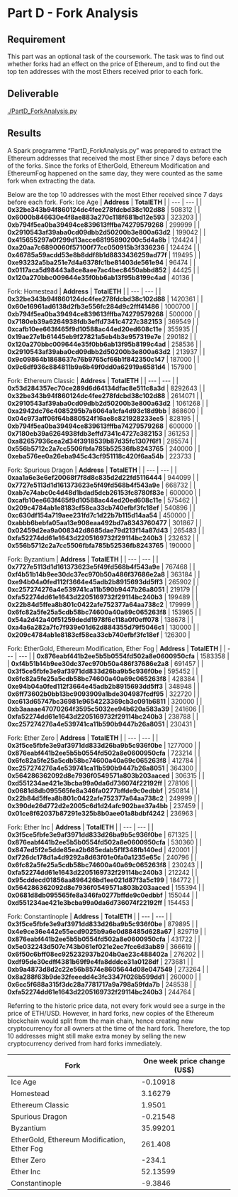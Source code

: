 # Part D - Fork Analysis
## Requirement
This part was an optional task of the coursework. The task was to find out whether forks had an effect on the price of Ethereum, and to find out the top ten addresses with the most Ethers received prior to each fork.

## Deliverable
[./PartD_ForkAnalysis.py](PartD_ForkAnalysis.py)

## Results
A Spark programme “PartD_ForkAnalysis.py” was prepared to extract the Ethereum addresses that received the most Ether since 7 days before each of the forks. Since the forks of EtherGold, Ethereum Modification and EthereumFog happened on the same day, they were counted as the same fork when extracting the data.

Below are the top 10 addresses with the most Ether received since 7 days before each fork.
Fork: Ice Age
| **Address** | **TotalETH** |
| --- | --- |
| **0x32be343b94f860124dc4fee278fdcbd38c102d88** | 508312 |
| **0x6000b846630e4f8ae883a270c118f681bd12e593** | 323203 |
| **0xb794f5ea0ba39494ce839613fffba74279579268** | 299999 |
| **0x2910543af39aba0cd09dbb2d50200b3e800a63d2** | 199042 |
| **0x415655297a0f299d13acce68195890200c5d4a8b** | 124424 |
| **0xa20aa7c6890060f57100f77cc050915b3f336236** | 124424 |
| **0x46785a59acdd53e8b8ddf8b1d8833436259ad77f** | 119495 |
| **0xe93232a5ba251e7d4a6378fc1be81403de561e94** | 96474 |
| **0x0117aca5d98443a8ce8aee7ac4bec8450abbd852** | 44425 |
| **0x120a270bbc009644e35f0bb6ab13f95b8199c4ad** | 40136 |

Fork: Homestead
| **Address** | **TotalETH** |
| --- | --- |
| **0x32be343b94f860124dc4fee278fdcbd38c102d88** | 1420361 |
| **0x60e16961ad6138d2fb3e556fc284d9c2fff41486** | 1000700 |
| **0xb794f5ea0ba39494ce839613fffba74279579268** | 500000 |
| **0x7180eb39a6264938fdb3effd7341c4727c382153** | 369549 |
| **0xcafb10ee663f465f9d10588ac44ed20ed608c11e** | 355935 |
| **0x19ae27e1b61445eb9f27821a5eb4b3e957319e7e** | 290182 |
| **0x120a270bbc009644e35f0bb6ab13f95b8199c4ad** | 258536 |
| **0x2910543af39aba0cd09dbb2d50200b3e800a63d2** | 213937 |
| **0x9c09864b1868637e76b9765cf66b1f842350c147** | 187000 |
| **0x9c6df936c884811b9a6b49f0dd0a62919a6581d4** | 157900 |

Fork: Ethereum Classic
| **Address** | **TotalETH** |
| --- | --- |
| **0x53d284357ec70ce289d6d64134dfac8e511c8a3d** | 8292643 |
| **0x32be343b94f860124dc4fee278fdcbd38c102d88** | 2614071 |
| **0x2910543af39aba0cd09dbb2d50200b3e800a63d2** | 1061268 |
| **0xa2942dc76c4085295b7a6064a1cfa4d93c18d9bb** | 868600 |
| **0x04c973aff06f64b880524f16ae8c821928233ee5** | 828195 |
| **0xb794f5ea0ba39494ce839613fffba74279579268** | 600000 |
| **0x7180eb39a6264938fdb3effd7341c4727c382153** | 361253 |
| **0xa82657936cea2d34f3918539b87d35fc1307f6f1** | 285574 |
| **0x556b5712c2a7cc5506fbfa785b52536fb8243765** | 240000 |
| **0xeba576ee0a26eba945c43cf951118c420f6aa54b** | 223733 |

Fork: Spurious Dragon
| **Address** | **TotalETH** |
| --- | --- |
| **0xaa1a6e3e6ef20068f7f8d8c835d2d22fd5116444** | 944099 |
| **0x7727e5113d1d161373623e5f49fd568b4f543a9e** | 668732 |
| **0xab7c74abc0c4d48d1bdad5dcb26153fc8780f83e** | 600000 |
| **0xcafb10ee663f465f9d10588ac44ed20ed608c11e** | 575462 |
| **0x209c4784ab1e8183cf58ca33cb740efbf3fc18ef** | 540896 |
| **0xc630df154a719aee231fd7c1d22b7b115d14aa54** | 450000 |
| **0xabbb6bebfa05aa13e908eaa492bd7a8343760477** | 301867 |
| **0x02459d2ea9a008342d8685dae79d213f14a87d43** | 265483 |
| **0xfa52274dd61e1643d2205169732f29114bc240b3** | 232632 |
| **0x556b5712c2a7cc5506fbfa785b52536fb8243765** | 190000 |

Fork: Byzantium
| **Address** | **TotalETH** |
| --- | --- |
| **0x7727e5113d1d161373623e5f49fd568b4f543a9e** | 767468 |
| **0xf4b51b14b9ee30dc37ec970b50a486f37686e2a8** | 363184 |
| **0xe94b04a0fed112f3664e45adb2b8915693dd5ff3** | 265902 |
| **0xc257274276a4e539741ca11b590b9447b26a8051** | 219179 |
| **0xfa52274dd61e1643d2205169732f29114bc240b3** | 199489 |
| **0x22b84d5ffea8b801c0422afe752377a64aa738c2** | 179999 |
| **0x6fc82a5fe25a5cdb58bc74600a40a69c065263f8** | 153965 |
| **0x54a2d42a40f51259dedd1978f6c118a0f0eff078** | 138678 |
| **0xa4a6a282a7fc7f939e01d62d884355d79f5046c1** | 130000 |
| **0x209c4784ab1e8183cf58ca33cb740efbf3fc18ef** | 126300 |

Fork: EtherGold, Ethereum Modification, Ether Fog
| **Address** | **TotalETH** |
| --- | --- |
| **0x876eabf441b2ee5b5b0554fd502a8e0600950cfa** | 1583358 |
| **0xf4b51b14b9ee30dc37ec970b50a486f37686e2a8** | 691457 |
| **0x3f5ce5fbfe3e9af3971dd833d26ba9b5c936f0be** | 595452 |
| **0x6fc82a5fe25a5cdb58bc74600a40a69c065263f8** | 428384 |
| **0xe94b04a0fed112f3664e45adb2b8915693dd5ff3** | 348948 |
| **0x6ff73602b0bb13bc9093909a1bde304987fcdf95** | 322720 |
| **0xc613d65747bc36981e9654223369cb3c091b6811** | 320000 |
| **0xb3aaaae47070264f3595c5032ee94b620a583a39** | 241606 |
| **0xfa52274dd61e1643d2205169732f29114bc240b3** | 238788 |
| **0xc257274276a4e539741ca11b590b9447b26a8051** | 230431 |

Fork: Ether Zero
| **Address** | **TotalETH** |
| --- | --- |
| **0x3f5ce5fbfe3e9af3971dd833d26ba9b5c936f0be** | 1277000 |
| **0x876eabf441b2ee5b5b0554fd502a8e0600950cfa** | 723214 |
| **0x6fc82a5fe25a5cdb58bc74600a40a69c065263f8** | 412784 |
| **0xc257274276a4e539741ca11b590b9447b26a8051** | 364300 |
| **0x564286362092d8e7936f0549571a803b203aaced** | 306315 |
| **0xd551234ae421e3bcba99a0da6d736074f22192ff** | 278106 |
| **0x0681d8db095565fe8a346fa0277bffde9c0edbbf** | 250814 |
| **0x22b84d5ffea8b801c0422afe752377a64aa738c2** | 249999 |
| **0x390de26d772d2e2005c6d1d24afc902bae37a4bb** | 237459 |
| **0x01ce8f62037b87291e325b8b0aee01a8bdbf4242** | 236963 |

Fork: Ether Inc
| **Address** | **TotalETH** |
| --- | --- |
| **0x3f5ce5fbfe3e9af3971dd833d26ba9b5c936f0be** | 671325 |
| **0x876eabf441b2ee5b5b0554fd502a8e0600950cfa** | 530360 |
| **0x847ed5f2e5dde85ea2b685edab5f1f348fb140ed** | 420001 |
| **0xf726dc178d1a4d9292a8d63f01e0fa0a1235e65c** | 240796 |
| **0x6fc82a5fe25a5cdb58bc74600a40a69c065263f8** | 230243 |
| **0xfa52274dd61e1643d2205169732f29114bc240b3** | 212242 |
| **0x95cddecd01856aa896426bd1ee021d87f3a5c199** | 184772 |
| **0x564286362092d8e7936f0549571a803b203aaced** | 155394 |
| **0x0681d8db095565fe8a346fa0277bffde9c0edbbf** | 155044 |
| **0xd551234ae421e3bcba99a0da6d736074f22192ff** | 154453 |

Fork: Constantinople
| **Address** | **TotalETH** |
| --- | --- |
| **0x3f5ce5fbfe3e9af3971dd833d26ba9b5c936f0be** | 879895 |
| **0x4e9ce36e442e55ecd9025b9a6e0d88485d628a67** | 829719 |
| **0x876eabf441b2ee5b5b0554fd502a8e0600950cfa** | 431722 |
| **0x5e032243d507c743b061ef021e2ec7fcc6d3ab89** | 366619 |
| **0x6f50c6bff08ec925232937b204b0ae23c488402a** | 276202 |
| **0xdf95de30cdff4381b69f9e4fa8dddce31a0128df** | 273681 |
| **0xb9a4873d8d2c22e56b8574e8605644d08e047549** | 273264 |
| **0x8a288f63b9de32feeedd4c3fc3347f026b599dd1** | 260000 |
| **0x6cc5f688a315f3dc28a7781717a9a798a59fda7b** | 248538 |
| **0xfa52274dd61e1643d2205169732f29114bc240b3** | 244764 |

Referring to the historic price data, not every fork would see a surge in the price of ETH/USD. However, in hard forks, new copies of the Ethereum blockchain would split from the main chain, hence creating new cryptocurrency for all owners at the time of the hard fork. Therefore, the top 10 addresses might still make extra money by selling the new cryptocurrency derived from hard forks immediately.

|Fork|One week price change (US$)|
| ------------ | ------------ |
|Ice Age|-0.10918|
|Homestead|3.16279|
|Ethereum Classic|1.9501|
|Spurious Dragon|-0.21548|
|Byzantium|35.99201|
|EtherGold, Ethereum Modification, Ether Fog|261.408|
|Ether Zero|-234.1|
|Ether Inc|52.13599|
|Constantinople|-9.3846|